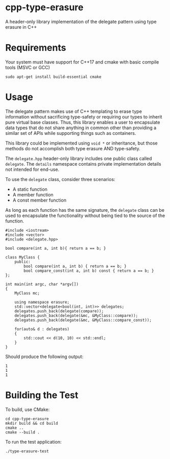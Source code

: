 # cpp-type-erasure
A header-only library implementation of the delegate pattern using type erasure in C++

# Requirements

Your system must have support for C++17 and cmake with basic compile tools (MSVC or GCC)

    sudo apt-get install build-essential cmake

# Usage

The delegate pattern makes use of C++ templating to erase type information without sacrificing type-safety or requiring our types to inherit pure virtual base classes. Thus, this library enables a user to encapsulate data types that do not share anything in common other than providing a similar set of APIs while supporting things such as containers. 

This library could be implemented using `void *` or inheritance, but those methods do not accomplish both type erasure AND type-safety. 

The `delegate.hpp` header-only library includes one public class called `delegate`. The `details` namespace contains private implementation details not intended for end-use.

To use the `delegate` class, consider three scenarios:

* A static function
* A member function
* A const member function

As long as each function has the same signature, the `delegate` class can be used to encapsulate the functionality without being tied to the source of the function.

    #include <iostream>
    #include <vector>
    #include <delegate.hpp>

    bool compare(int a, int b){ return a == b; }

    class MyClass {
        public:
            bool compare(int a, int b) { return a == b; }
            bool compare_const(int a, int b) const { return a == b; }
    };

    int main(int argc, char *argv[])
    {
        MyClass mc;

        using namespace erasure;
        std::vector<delegate<bool(int, int)>> delegates;
        delegates.push_back(delegate(compare));
        delegates.push_back(delegate(&mc, &MyClass::compare));
        delegates.push_back(delegate(&mc, &MyClass::compare_const));

        for(auto& d : delegates)
        {
            std::cout << d(10, 10) << std::endl;
        }
    }

Should produce the following output:

    1
    1
    1

# Building the Test

To build, use CMake:

    cd cpp-type-erasure
    mkdir build && cd build
    cmake ..
    cmake --build .

To run the test application:

    ./type-erasure-test

